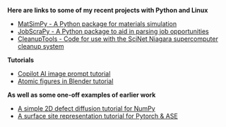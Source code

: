 **Here are links to some of my recent projects with Python and Linux**
* [MatSimPy - A Python package for materials simulation](https://cleanit.github.io/MatSimPy/)
* [JobScraPy - A Python package to aid in parsing job opportunities](https://cjbr-97.github.io/JobScraPy/)
* [CleanupTools - Code for use with the SciNet Niagara supercomputer cleanup system](https://cjbr-97.github.io/CleanupTools/)

**Tutorials**
* [Copilot AI image prompt tutorial](prompting.md)
* [Atomic figures in Blender tutorial](atomicblender.md)

**As well as some one-off examples of earlier work**
* [A simple 2D defect diffusion tutorial for NumPy](https://colab.research.google.com/github/CLEANit/tutorials/blob/master/2D_KMC_Example.ipynb)
* [A surface site representation tutorial for Pytorch & ASE](https://colab.research.google.com/github/CLEANit/tutorials/blob/master/Pytorch_ASE_Surfaces.ipynb)
